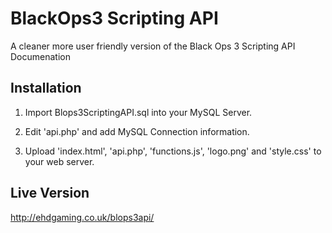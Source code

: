 # BlackOps3 Scripting API
A cleaner more user friendly version of the Black Ops 3 Scripting API Documenation

## Installation
1.  Import Blops3ScriptingAPI.sql into your MySQL Server.

2.  Edit 'api.php' and add MySQL Connection information.

3.  Upload 'index.html', 'api.php', 'functions.js', 'logo.png' and 'style.css' to your web server.


## Live Version
http://ehdgaming.co.uk/blops3api/

